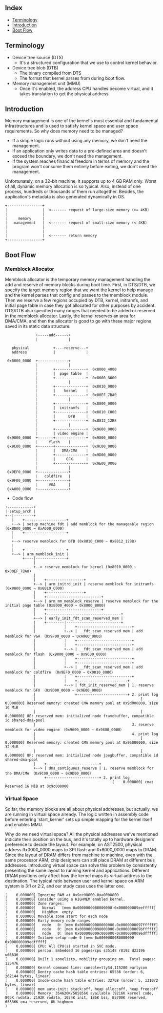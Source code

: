 ## Index

- [Terminology](#terminology)
- [Introduction](#introduction)
- [Boot Flow](#boot-flow)

## <a name="terminology"></a> Terminology

- Device tree source (DTS)
   - It's a structured configuration that we use to control kernel behavior.
- Device tree blob (DTB)
   - The binary compiled from DTS
   - The format that kernel parses from during boot flow.
- Memory management unit (MMU)
   - Once it's enabled, the address CPU handles become virtual, and it takes translation to get the physical address.

## <a name="introduction"></a> Introduction

Memory management is one of the kernel's most essential and fundamental infrastructures and is used to satisfy kernel space and user space requirements.
So why does memory need to be managed?
- If a simple logic runs without using any memory, we don't need the management.
- If an application only writes data to a pre-defined area and doesn't exceed the boundary, we don't need the management.
- If the system reaches financial freedom in terms of memory and the program won't consume them entirely before exiting, we don't need the management.

Unfortunately, on a 32-bit machine, it supports up to 4 GB RAM only.
Worst of all, dynamic memory allocation is so typical. Also, instead of one process, hundreds or thousands of them run altogether.
Besides, the application's metadata is also generated dynamically in OS.

```
+----------------+                                                
|                |  <------- request of large-size memory (>= 4KB)
|                |                                                
|     memory     |                                                
|   management   |  <------- request of small-size memory (< 4KB) 
|                |                                                
|                |                                                
|                |  <------- return memory                        
+----------------+                                                
```

## <a name="boot-flow"></a> Boot Flow

### Memblock Allocator

Memblock allocator is the temporary memory management handling the add and reserve of memory blocks during boot time.
First, in DTS/DTB, we specify the target memory region that we want the kernel to help manage and the kernel parses that config and passes to the memblock module.
Then we reserve a few regions occupied by DTB, kernel, initramfs, and initial page table in case they got allocated for other purposes by accident.
DTS/DTB also specified many ranges that needed to be added or reserved in the memblock allocator.
Lastly, the kernel reserves an area for DMA/CMA, and then the allocator is good to go with these major regions saved in its static data structure.

```                                               
              +-----add------+                     
              |              |                     
                                                   
   physical           +----reserve---+             
   address            |              |             
                                                   
 0x8000_0000  +--------------+                     
              |              |                     
              |       +--------------+  0x8000_4000
              |       |  page table  |             
              |       +--------------+  0x8000_8000
              |              |                     
              |       +--------------+  0x8010_0000
              |       |    kernel    |             
              |       +--------------+  0x80EF_7BA0
              |              |                     
              |       +--------------+  0x8800_0000
              |       |  initramfs   |             
              |       +--------------+  0x8810_C000
              |       |      DTB     |             
              |       +--------------+  0x8812_12B8
              |              |                     
              |       +--------------+  0x9600_0000
              |       | video engine |             
 0x9800_0000  +-------+--------------+  0x9800_0000
              |     flash    |                     
 0x9C00_0000  +-------+--------------+  0x9C00_0000
              |       |   DMA/CMA    |             
              |       +--------------+  0x9D00_0000
              |       |     GFX      |             
              |       +--------------+  0x9E00_0000
              |              |                     
 0x9EF0_0000  +--------------+                     
              |   coldfire   |                     
 0x9F00_0000  +--------------+                     
              |     VGA      |                     
 0xA000_0000  +--------------+                     
```

- Code flow

```
+------------+                                                                                                                                            
| setup_arch |                                                                                                                                            
+--|---------+                                                                                                                                            
   |    +-------------------+                                                                                                                             
   +--> | setup_machine_fdt | add memblock for the manageable region (0x8000_0000 ~ 0xA000_0000)                                                          
   |    +-------------------+                                                                                                                             
   |                                                                                                                                                      
   +--> reserve memblock for DTB (0x8810_C000 ~ 0x8812_12B8)                                                                                              
   |                                                                                                                                                      
   |    +-------------------+                                                                                                                             
   +--> | arm_memblock_init |                                                                                                                             
        +----|--------------+                                                                                                                             
             |                                                                                                                                            
             +--> reserve memblock for kernel (0x8010_0000 ~ 0x80EF_7BA0)                                                                                 
             |                                                                                                                                            
             |    +-----------------+                                                                                                                     
             +--> | arm_initrd_init | reserve memblock for initramfs (0x8800_0000 ~ 0x8810_C000)                                                          
             |    +-----------------+                                                                                                                     
             |    +-------------------------+                                                                                                             
             +--> | arm_mm_memblock_reserve | reserve memblock for the initial page table (0x8000_4000 ~ 0x8000_8000)                                     
             |    +-------------------------+                                                                                                             
             |    +----------------------------------+                                                                                                    
             +--> | early_init_fdt_scan_reserved_mem |                                                                                                    
             |    +--------|-------------------------+                                                                                                    
             |             |    +-------------------------+                                                                                               
             |             +--> | __fdt_scan_reserved_mem | add memblock for VGA （0x9F00_0000 ~ 0xA000_0000）                                              
             |             |    +-------------------------+                                                                                               
             |             |    +-------------------------+                                                                                               
             |             +--> | __fdt_scan_reserved_mem | add memblock for flash （0x9800_0000 ~ 0x9C00_0000）                                            
             |             |    +-------------------------+                                                                                               
             |             |    +-------------------------+                                                                                               
             |             +--> | __fdt_scan_reserved_mem | add memblock for coldfire （0x9EF0_0000 ~ 0x0010_0000）                                         
             |             |    +-------------------------+                                                                                               
             |             |    +-----------------------+                                                                                                 
             |             +--> | fdt_init_reserved_mem | 1. reserve memblock for GFX （0x9D00_0000 ~ 0x9E00_0000）                                         
             |                  +-----------------------+ 2. print log                                                                                    
             |                                                [    0.000000] Reserved memory: created CMA memory pool at 0x9d000000, size 16 MiB          
             |                                                [    0.000000] OF: reserved mem: initialized node framebuffer, compatible id shared-dma-pool
             |                                            3. reserve memblock for video engine （0x9600_0000 ~ 0x9800_0000）                                
             |                                            4. print log                                                                                    
             |                                                [    0.000000] Reserved memory: created CMA memory pool at 0x96000000, size 32 MiB          
             |                                                [    0.000000] OF: reserved mem: initialized node jpegbuffer, compatible id shared-dma-pool 
             |    +------------------------+                                                                                                              
             +--> | dma_contiguous_reserve | 1. reserve memblock for the DMA/CMA （0x9C00_0000 ~ 0x9D00_0000）                                              
                  +------------------------+ 2. print log                                                                                                 
                                                 [    0.000000] cma: Reserved 16 MiB at 0x9c000000                                                        
```

### Virtual Space

So far, the memory blocks are all about physical addresses, but actually, we are running in virtual space already.
The logic written in assembly code before entering 'start_kerner' sets up simple mapping for the kernel itself and enables MMU.

Why do we need virtual space?
All the physical addresses we've mentioned indicate their position on the bus, and it's totally up to hardware designers' preference to decide the layout.
For example, on AST2500, physical address 0x0000_0000 maps to SPI flash and 0x8000_0000 maps to DRAM.
Since the layout of DRAM differs from machine to machine, even with the same processor ARM, chip designers can still place DRAM at different bus addresses.
Introducing virtual space can solve this problem by consistently presenting the same layout to running kernel and applications.
Different DRAM positions only affect how the kernel maps its virtual address to the destination.
The typical ratio between user and kernel space on ARM system is 3:1 or 2:2, and our study case uses the latter one.


```
[    0.000000] Ignoring RAM at 0x9ee00000-0xa0000000
[    0.000000] Consider using a HIGHMEM enabled kernel.
[    0.000000] Zone ranges:
[    0.000000]   Normal   [mem 0x0000000080000000-0x000000009eefffff]
[    0.000000]   HighMem  empty
[    0.000000] Movable zone start for each node
[    0.000000] Early memory node ranges
[    0.000000]   node   0: [mem 0x0000000080000000-0x0000000097ffffff]
[    0.000000]   node   0: [mem 0x0000000098000000-0x000000009bffffff]
[    0.000000]   node   0: [mem 0x000000009c000000-0x000000009edfffff]
[    0.000000] Initmem setup node 0 [mem 0x0000000080000000-0x000000009edfffff]
[    0.000000] CPU: All CPU(s) started in SVC mode.
[    0.000000] percpu: Embedded 16 pages/cpu s35148 r8192 d22196 u65536
[    0.000000] Built 1 zonelists, mobility grouping on.  Total pages: 125476
[    0.000000] Kernel command line: console=ttyS4,115200 earlycon
[    0.000000] Dentry cache hash table entries: 65536 (order: 6, 262144 bytes, linear)
[    0.000000] Inode-cache hash table entries: 32768 (order: 5, 131072 bytes, linear)
[    0.000000] mem auto-init: stack:off, heap alloc:off, heap free:off
[    0.000000] Memory: 354620K/505856K available (9216K kernel code, 805K rwdata, 2192K rodata, 1024K init, 185K bss, 85700K reserved, 65536K cma-reserved, 0K highmem
)
```
